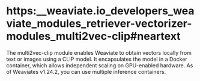 # https:\_\_weaviate.io_developers_weaviate_modules_retriever-vectorizer-modules_multi2vec-clip#neartext

The multi2vec-clip module enables Weaviate to obtain vectors locally from text or images using a CLIP model. It encapsulates the model in a Docker container, which allows independent scaling on GPU-enabled hardware. As of Weaviates v1.24.2, you can use multiple inference containers.
